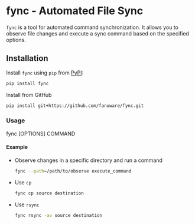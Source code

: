 # fync - Automated File Sync

`fync` is a tool for automated command synchronization.
It allows you to observe file changes and execute a sync command
based on the specified options.

## Installation

Install `fync` using `pip` from [PyPI](https://pypi.org/project/fync/):

```bash
pip install fync
```

Install from GitHub

```bash
pip install git+https://github.com/fanuware/fync.git
```

### Usage

fync [OPTIONS] COMMAND

#### Example

- Observe changes in a specific directory and run a command

    ```bash
    fync --path=/path/to/observe execute_command
    ```

- Use `cp`

    ```bash
    fync cp source destination
    ```

- Use `rsync`

    ```bash
    fync rsync -av source destination
    ```
